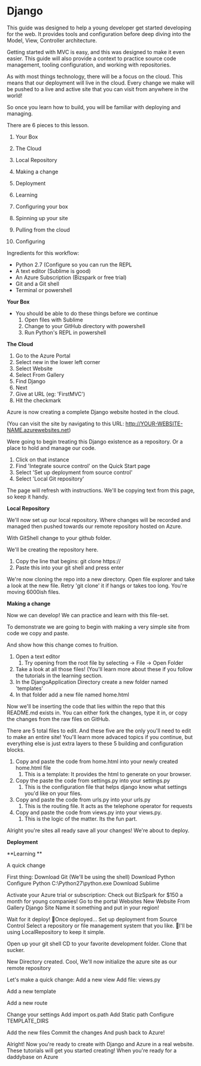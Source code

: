 Django
=====

This guide was designed to help a young developer get started developing for the web. It provides tools and configuration before deep diving into the Model, View, Controller architecture. 

Getting started with MVC is easy, and this was designed to make it even easier. This guide will also provide a context to practice source code management, tooling configuration, and working with repositories. 

As with most things technology, there will be a focus on the cloud. This means that our deployment will live in the cloud. Every change we make will be pushed to a live and active site that you can visit from anywhere in the world!

So once you learn how to build, you will be familiar with deploying and managing.  

There are 6 pieces to this lesson.  

1. Your Box
2. The Cloud
3. Local Repository
4. Making a change
5. Deployment
6. Learning

1. Configuring your box
2. Spinning up your site
3. Pulling from the cloud
4. Configuring

Ingredients for this workflow:

- Python 2.7 (Configure so you can run the REPL
- A text editor (Sublime is good)
- An Azure Subscription (Bizspark or free trial)
- Git and a Git shell
- Terminal or powershell

**Your Box**

-  You should be able to do these things before we continue
	1. Open files with Sublime
	2. Change to your GitHub directory with powershell
	3. Run Python's REPL in powershell

**The Cloud**

1. Go to the Azure Portal
2. Select new in the lower left corner
3. Select Website
4. Select From Gallery
5. Find Django
6. Next 
7. Give at URL (eg: 'FirstMVC')
8. Hit the checkmark

Azure is now creating a complete Django website hosted in the cloud. 

(You can visit the site by navigating to this URL: http://YOUR-WEBSITE-NAME.azurewebsites.net)

Were going to begin treating this Django existence as a repository. Or a place to hold and manage our code.

1. Click on that instance
2. Find 'Integrate source control' on the Quick Start page
3. Select 'Set up deployment from source control'
4. Select 'Local Git repository'

The page will refresh with instructions. 
We'll be copying text from this page, so keep it handy. 
 

**Local Repository**

We'll now set up our local repository. Where changes will be recorded and managed then pushed towards our remote repository hosted on Azure. 

With GitShell change to your github folder. 

We'll be creating the repository here. 

1. Copy the line that begins: git clone https:// 
2. Paste this into your git shell and press enter

We're now cloning the repo into a new directory. 
Open file explorer and take a look at the new file. Retry 'git clone' it if hangs or takes too long. You're moving 6000ish files.  

**Making a change**

Now we can develop! We can practice and learn with this file-set.

To demonstrate we are going to begin with making a very simple site from code we copy and paste. 

And show how this change comes to fruition. 

1. Open a text editor
	1. Try opening from the root file by selecting -> File -> Open Folder
2. Take a look at all those files! (You'll learn more about these if you follow the tutorials in the learning section. 
3.  In the DjangoApplication Directory create a new folder named 'templates'
4.  In that folder add a new file named home.html

Now we'll be inserting the code that lies within the repo that this README.md exists in. You can either fork the changes, type it in, or copy the changes from the raw files on GitHub. 

There are 5 total files to edit. And these five are the only you'll need to edit to make an entire site! You'll learn more advaced topics if you continue, but everything else is just extra layers to these 5 building and configuration blocks. 

1. Copy and paste the code from home.html into your newly created home.html file 
	1. This is a template: It provides the html to generate on your browser. 
2. Copy the paste the code from settings.py into your settings.py
	1. This is the configuration file that helps django know what settings you'd like on your files. 
3. Copy and paste the code from urls.py into your urls.py
	1. This is the routing file. It acts as the telephone operator for requests
4. Copy and paste the code from views.py into your views.py. 
	1. This is the logic of the matter. Its the fun part. 

Alright you're sites all ready save all your changes! We're about to deploy. 




**Deployment**

**Learning **
 

A quick change

First thing: 
Download Git
	(We'll be using the shell)
Download Python
	Configure Python C:\Python27\python.exe
Download Sublime

Activate your Azure trial or subscription: Check out BizSpark for $150 a month for young companies!
Go to the portal
Websites
New Website
From Gallery
Django Site
Name it something and put in your region!

Wait for it deploy!
Once deployed...
Set up deployment from Source Control
Select a repository or file management system that you like. 
I'll be using LocalRepository to keep it simple. 

Open up your git shell 
CD to your favorite development folder. 
Clone that sucker. 

New Directory created. 
Cool, We'll now initialize the azure site as our remote repository

Let's make a quick change: 
Add a new view
Add file: views.py

	
Add a new template

Add a new route

Change your settings
Add import os.path
Add Static path
Configure TEMPLATE_DIRS


Add the new files
Commit the changes
And push back to Azure!

Alright! Now you're ready to create with Django and Azure in a real website. 
These tutorials will get you started creating!
When you're ready for a daddybase on Azure 
